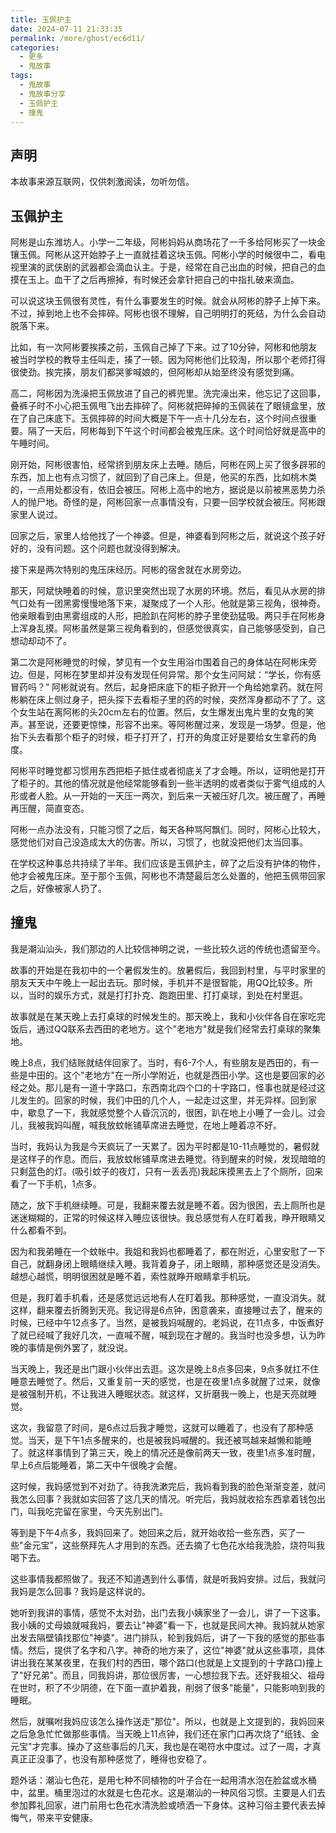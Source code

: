 ```yaml
---
title: 玉佩护主
date: 2024-07-11 21:33:35
permalink: /more/ghost/ec6d11/
categories:
  - 更多
  - 鬼故事
tags:
  - 鬼故事
  - 鬼故事分享
  - 玉佩护主
  - 撞鬼
---
```


## 声明

本故事来源互联网，仅供刺激阅读，勿听勿信。

<InArticleAdsense
    data-ad-client="ca-pub-1725717718088510"
    data-ad-slot="4281148213">
</InArticleAdsense>

<!-- more -->

## 玉佩护主

阿彬是山东潍坊人。小学一二年级，阿彬妈妈从商场花了一千多给阿彬买了一块金镶玉佩。阿彬从这开始脖子上一直就挂着这块玉佩。阿彬小学的时候很中二，看电视里演的武侠剧的武器都会滴血认主。于是，经常在自己出血的时候，把自己的血摸在玉上。血干了之后再擦掉，有时候还会拿针把自己的中指扎破来滴血。

可以说这块玉佩很有灵性，有什么事要发生的时候。就会从阿彬的脖子上掉下来。不过，掉到地上也不会摔碎。阿彬也很不理解，自己明明打的死结，为什么会自动脱落下来。

比如，有一次阿彬要挨揍之前，玉佩自己掉了下来。过了10分钟，阿彬和他朋友被当时学校的教导主任叫走，揍了一顿。因为阿彬他们比较淘，所以那个老师打得很使劲。挨完揍，朋友们都哭爹喊娘的，但阿彬却从始至终没有感觉到痛。

高二，阿彬因为洗澡把玉佩放进了自己的裤兜里。洗完澡出来，他忘记了这回事，叠裤子时不小心把玉佩甩飞出去摔碎了。阿彬就把碎掉的玉佩装在了眼镜盒里，放在了自己床底下。玉佩摔碎的时间大概是下午一点十几分左右，这个时间点很重要。隔了一天后，阿彬每到下午这个时间都会被鬼压床。这个时间恰好就是高中的午睡时间。

刚开始，阿彬很害怕，经常挤到朋友床上去睡。随后，阿彬在网上买了很多辟邪的东西，加上也有点习惯了，就回到了自己床上。但是，他买的东西，比如桃木类的，一点用处都没有，依旧会被压。阿彬上高中的地方，据说是以前被黑恶势力杀人的抛尸地。奇怪的是，阿彬回家一点事情没有，只要一回学校就会被压。阿彬跟家里人说过。

回家之后，家里人给他找了一个神婆。但是，神婆看到阿彬之后，就说这个孩子好好的，没有问题。这个问题也就没得到解决。

接下来是两次特别的鬼压床经历。阿彬的宿舍就在水房旁边。

那天，阿斌快睡着的时候，意识里突然出现了水房的环境。然后，看见从水房的排气口处有一团黑雾慢慢地落下来，凝聚成了一个人形。他就是第三视角，很神奇。他亲眼看到由黑雾组成的人形，把脸趴在阿彬的脖子里使劲猛吸。两只手在阿彬身上浑身乱摸。阿彬虽然是第三视角看到的，但感觉很真实，自己能够感受到，自己想动却动不了。

第二次是阿彬睡觉的时候，梦见有一个女生用浴巾围着自己的身体站在阿彬床旁边。但是，阿彬在梦里却并没有发现任何异常。那个女生问阿斌：“学长，你有感冒药吗？” 阿彬就说有。然后，起身把床底下的柜子掀开一个角给她拿药。就在阿彬躺在床上侧过身子，把头探下去看柜子里的药的时候，突然浑身都动不了了。这个女生站在离阿彬的头20cm左右的位置。然后，女生爆发出鬼片里的女鬼的笑声。甚至说，还要更惊悚，形容不出来。等阿彬醒过来，发现是一场梦。但是，他抬下头去看那个柜子的时候，柜子打开了，打开的角度正好是要给女生拿药的角度。

阿彬平时睡觉都习惯用东西把柜子抵住或者彻底关了才会睡。所以，证明他是打开了柜子的。其他的情况就是他经常能够看到一些半透明的或者类似于雾气组成的人形或者人脸。从一开始的一天压一两次，到后来一天被压好几次。被压醒了，再睡再压醒，简直变态。

阿彬一点办法没有，只能习惯了之后，每天各种骂阿飘们。同时，阿彬心比较大，感觉他们对自己没造成太大的伤害。所以，习惯了，也就没把他们太当回事。

在学校这种事总共持续了半年。我们应该是玉佩护主，碎了之后没有护体的物件，他才会被鬼压床。至于那个玉佩，阿彬也不清楚最后怎么处置的，他把玉佩带回家之后，好像被家人扔了。

## 撞鬼

我是潮汕汕头，我们那边的人比较信神明之说，一些比较久远的传统也遗留至今。

故事的开始是在我初中的一个暑假发生的。放暑假后，我回到村里，与平时家里的朋友天天中午晚上一起出去玩。那时候，手机并不是很智能，用QQ比较多。所以，当时的娱乐方式，就是打打扑克、跑跑田里、打打桌球，到处在村里逛。

故事就是在某天晚上去打桌球的时候发生的。那天晚上，我和小伙伴各自在家吃完饭后，通过QQ联系去西田的老地方。这个"老地方"就是我们经常去打桌球的聚集地。

晚上8点，我们结账就结伴回家了。当时，有6-7个人，有些朋友是西田的，有一些是中田的。这个"老地方"在一所小学附近，也就是西田小学。这也是要回家的必经之处。那儿是有一道十字路口，东西南北四个口的十字路口，怪事也就是经过这儿发生的。回家的时候，我们中田的几个人，一起走过这里，并无异样。回到家中，歇息了一下，我就感觉整个人昏沉沉的，很困，趴在地上小睡了一会儿。过会儿，我被我妈叫醒，喊我放蚊帐铺草席进去睡觉，在地上睡着凉不好。

当时，我妈认为我是今天疯玩了一天累了。因为平时都是10-11点睡觉的，暑假就是这样子的作息。而后，我放蚊帐铺草席进去睡觉。待到醒来的时候，发现暗暗的只剩蓝色的灯。(吸引蚊子的夜灯，只有一丢丢亮)我起床摸黑去上了个厕所，回来看了一下手机，1点多。

随之，放下手机继续睡。可是，我翻来覆去就是睡不着。因为很困，去上厕所也是迷迷糊糊的，正常的时候这样入睡应该很快。我总感觉有人在盯着我，睁开眼睛又什么都看不到。

因为和我弟睡在一个蚊帐中。我姐和我妈也都睡着了，都在附近，心里安慰了一下自己，就翻身闭上眼睛继续入睡。我背着身子，闭上眼睛，那种感觉还是没消失。越想心越慌，明明很困就是睡不着，索性就睁开眼睛拿手机玩。

但是，我盯着手机看，还是感觉远远地有人在盯着我。那种感觉，一直没消失。就这样，翻来覆去折腾到天亮。我记得是6点钟，困意袭来，直接睡过去了，醒来的时候，已经中午12点多了。当然，是被我妈喊醒的。老妈说，在11点多，中饭煮好了就已经喊了我好几次，一直喊不醒，喊到现在才醒的。我当时也没多想，认为昨晚的事情是例外罢了，就没说。

当天晚上，我还是出门跟小伙伴出去逛。这次是晚上8点多回来，9点多就扛不住睡意去睡觉了。然后，又重复前一天的感觉，也是在夜里1点多就醒了过来，就像是被强制开机，不让我进入睡眠状态。就这样，又折磨我一晚上，也是天亮就睡觉。

这次，我留意了时间，是6点过后我才睡觉，这就可以睡着了，也没有了那种感觉。当天，是下午1点多醒来的，也是被我妈喊醒的。我还被骂越来越懒和能睡了。就这样事情到了第三天，晚上的情况还是像前两天一致，夜里1点多准时醒，早上6点后能睡着，第二天中午很晚才会醒。

这时候，我妈感觉到不对劲了。待我洗漱完后，我妈看到我的脸色渐渐变差，就问我怎么回事？我就如实回答了这几天的情况。听完后，我妈就收拾东西拿着钱包出门，叫我吃完留在家里，今天先别出门。

等到是下午4点多，我妈回来了。她回来之后，就开始收拾一些东西，买了一些"金元宝"，这些祭拜先人才用到的东西。还去摘了七色花水给我洗脸，烧符叫我喝下去。

这些事情我都照做了。我还不知道遇到什么事情，就是听我妈安排。过后，我就问我妈是怎么回事？我妈是这样说的。

她听到我讲的事情，感觉不太对劲，出门去我小姨家坐了一会儿，讲了一下这事。我小姨的丈母娘就喊我妈，要去让"神婆"看一下，也就是民间大神。我妈就从她家出发去隔壁镇找那位"神婆"。进门排队，轮到我妈后，讲了一下我的感觉的那些事情。然后，提供了名字和八字。神奇的地方来了，这位"神婆"就从这些事项，具体讲出我在某某夜里，在我们村的西田，哪个路口(也就是上文提到的十字路口)撞上了"好兄弟"。而且，同我妈讲，那位很厉害，一心想拉我下去。还好我祖父、祖母在世时，积了不少阴德，在下面一直护着我，削弱了很多"能量"，只能影响到我的睡眠。

然后，就嘱咐我妈应该怎么操作送走"那位"。所以，也就是上文提到的，我妈回来之后急急忙忙做那些事情。当天晚上11点钟，我们还在家门口再次烧了"纸钱、金元宝"才完事。操办了这些事后的几天，我也是在喝符水中度过。过了一周，才真真正正没事了，也没有那种感觉了，睡得也安稳了。

题外话：潮汕七色花，是用七种不同植物的叶子合在一起用清水泡在脸盆或水桶中，盆里。桶里泡过的水就是七色花水。这是潮汕的一种风俗习惯。主要是人们去参加葬礼回家，进门前用七色花水清洗脸或喷洒一下身体。这种习俗主要代表去掉悔气，带来平安健康。